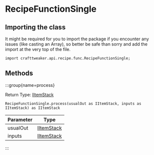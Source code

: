 # RecipeFunctionSingle

## Importing the class

It might be required for you to import the package if you encounter any issues (like casting an Array), so better be safe than sorry and add the import at the very top of the file.
```zenscript
import crafttweaker.api.recipe.func.RecipeFunctionSingle;
```


## Methods

:::group{name=process}

Return Type: [IItemStack](/vanilla/api/item/IItemStack)

```zenscript
RecipeFunctionSingle.process(usualOut as IItemStack, inputs as IItemStack) as IItemStack
```

| Parameter |                    Type                    |
|-----------|--------------------------------------------|
| usualOut  | [IItemStack](/vanilla/api/item/IItemStack) |
| inputs    | [IItemStack](/vanilla/api/item/IItemStack) |


:::



